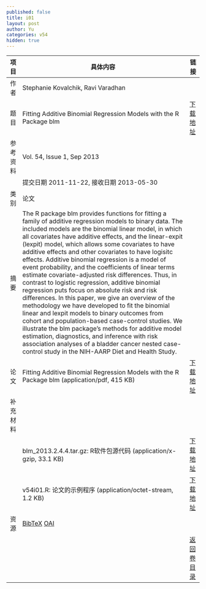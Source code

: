 ```yaml
---
published: false
title: i01
layout: post
author: Yu
categories: v54
hidden: true
---
```


| 项目 | 具体内容 | 链接 |
|---:|---|---|
| 作者 | Stephanie Kovalchik, Ravi Varadhan| |
| 题目 |Fitting Additive Binomial Regression Models with the R Package blm | [下载地址](http://www.jstatsoft.org/v54/i01/paper) |
| 参考资料 |Vol. 54, Issue 1, Sep 2013 | |
| | 提交日期 2011-11-22, 接收日期 2013-05-30| | 
| 类别 | 论文| |
| 摘要 | The R package blm provides functions for fitting a family of additive regression models to binary data. The included models are the binomial linear model, in which all covariates have additive effects, and the linear-expit (lexpit) model, which allows some covariates to have additive effects and other covariates to have logisitc effects. Additive binomial regression is a model of event probability, and the coefficients of linear terms estimate covariate-adjusted risk differences. Thus, in contrast to logistic regression, additive binomial regression puts focus on absolute risk and risk differences. In this paper, we give an overview of the methodology we have developed to fit the binomial linear and lexpit models to binary outcomes from cohort and population-based case-control studies. We illustrate the blm package’s methods for additive model estimation, diagnostics, and inference with risk association analyses of a bladder cancer nested case-control study in the NIH-AARP Diet and Health Study.| |
| 论文 | Fitting Additive Binomial Regression Models with the R Package blm  (application/pdf, 415 KB)| [下载地址](http://www.jstatsoft.org/v54/i01/paper) |
| 补充材料 | | |
| |blm_2013.2.4.4.tar.gz: R软件包源代码  (application/x-gzip, 33.1 KB)|  [下载地址](http://www.jstatsoft.org/v54/i01/supp/1) |
| |v54i01.R: 论文的示例程序  (application/octet-stream, 1.2 KB)|  [下载地址](http://www.jstatsoft.org/v54/i01/supp/2) |
| 资源 | [BibTeX](http://www.jstatsoft.org/v54/i01/bibtex) [OAI](http://www.jstatsoft.org/oai?verb=GetRecord&identifier=oai.jstatsoft/v54/i01&prefix=oai_dc)| |
| |  | [返回卷目录]({{site.baseurl}}/volume/v54.html) |